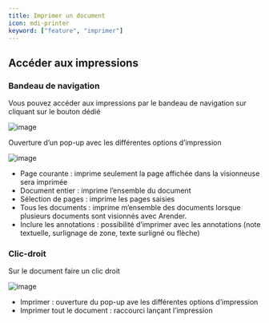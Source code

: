 ```yaml
---
title: Imprimer un document
icon: mdi-printer
keyword: ["feature", "imprimer"]
---
```


## Accéder aux impressions

### Bandeau de navigation

Vous pouvez accéder aux impressions par le bandeau de navigation sur
cliquant sur le bouton dédié

![image]([shortcode])

Ouverture d’un pop-up avec les différentes options d’impression

![image]([shortcode])

- Page courante : imprime seulement la page affichée dans la
  visionneuse sera imprimée
- Document entier : imprime l’ensemble du document
- Sélection de pages : imprime les pages saisies
- Tous les documents : imprime m’ensemble des documents lorsque
  plusieurs documents sont visionnés avec Arender.
- Inclure les annotations : possibilité d’imprimer avec les
  annotations (note textuelle, surlignage de zone, texte surligné ou
  flèche)

### Clic-droit

Sur le document faire un clic droit

![image]([shortcode])

- Imprimer : ouverture du pop-up ave les différentes options
  d’impression
- Imprimer tout le document : raccourci lançant l’impression
